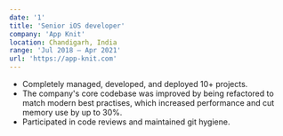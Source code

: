 ```yaml
---
date: '1'
title: 'Senior iOS developer'
company: 'App Knit'
location: Chandigarh, India
range: 'Jul 2018 – Apr 2021'
url: 'https://app-knit.com'
---
```


- Completely managed, developed, and deployed 10+ projects.
- The company's core codebase was improved by being refactored to match modern best practises, which increased performance and cut memory use by up to 30%.
- Participated in code reviews and maintained git hygiene.
